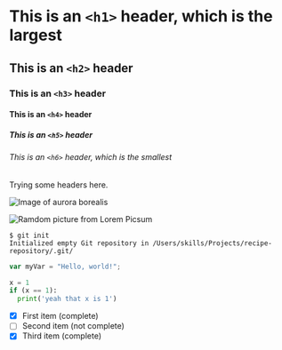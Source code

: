 # This is an `<h1>` header, which is the largest

## This is an `<h2>` header

### This is an `<h3>` header

#### This is an `<h4>` header

##### This is an `<h5>` header

###### This is an `<h6>` header, which is the smallest

Trying some headers here.

![Image of aurora borealis](https://picsum.photos/id/901/200/300.jpg)

![Ramdom picture from Lorem Picsum](https://picsum.photos/200/300)

```
$ git init
Initialized empty Git repository in /Users/skills/Projects/recipe-repository/.git/
```

``` javascript
var myVar = "Hello, world!";
```

``` python
x = 1
if (x == 1):
  print('yeah that x is 1')
```

- [x] First item (complete)
- [ ] Second item (not complete)
- [x] Third item (complete)

